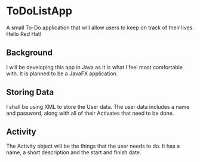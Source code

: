 # ToDoListApp
A small To-Do application that will allow users to keep on track of their lives. 
Hello Red Hat!

## Background
I will be developing this app in Java as it is what I feel most comfortable with. It is 
planned to be a JavaFX application.

## Storing Data
I shall be using XML to store the User data. The user data includes a name and password,
along with all of their Activates that need to be done.

## Activity
The Activity object will be the things that the user needs to do. It has a name, a short
description and the start and finish date.
 
